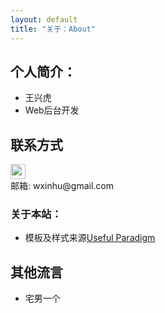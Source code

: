 ```yaml
---
layout: default
title: "关于：About"
---
```


## 个人简介：

* 王兴虎
* Web后台开发

## 联系方式

<p class="contact">
 <a href="https://github.com/xinghuwang" title="Github联系我"><img src="http://www.github.com/favicon.ico" width="24" height="24" style="display:inline-block;vertical-align:middle"></a><br/>
邮箱: wxinhu@gmail.com 
</p>

### 关于本站：

* 模板及样式来源[Useful Paradigm](http://usefulparadigm.com/)

## 其他流言
* 宅男一个
